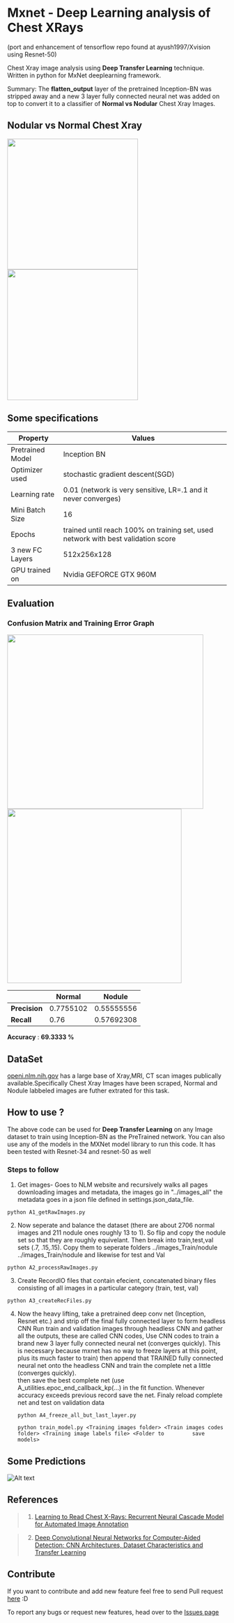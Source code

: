 # Mxnet - Deep Learning analysis of Chest XRays 
(port and enhancement of tensorflow repo found at ayush1997/Xvision using Resnet-50)

Chest Xray image analysis using  **Deep Transfer Learning** technique.  Written in python for MxNet deeplearning framework.

Summary: The **flatten_output** layer of the pretrained Inception-BN was stripped away and a new 3 layer fully connected neural net was added on top to convert it to a classifier of **Normal vs Nodular** Chest Xray Images.

## Nodular vs Normal Chest Xray
<img src="https://github.com/kperkins411/Xvision_Mxnet/Images/nodule.png" width="300" height="300" />
<img src="https://github.com/kperkins411/Xvision_Mxnet/Images/normal.png" width="300" height="300" />

## Some specifications

| Property      |Values         |
| ------------- | ------------- |
| Pretrained Model | Inception BN  |
| Optimizer used  | stochastic gradient descent(SGD)  |
| Learning rate  | 0.01 (network is very sensitive, LR=.1 and it never converges)|  
|Mini Batch Size| 16 |
| Epochs | trained until reach 100% on training set, used network with best validation score |
|3 new FC Layers| 512x256x128 |
|GPU trained on| Nvidia GEFORCE GTX 960M|

## Evaluation
### Confusion Matrix and Training Error Graph

<img src="https://github.com/ayush1997/Xvision/blob/master/image/cfm.jpg" width="450" height="400" />
<img src="https://github.com/ayush1997/Xvision/blob/master/image/nodule.jpg" width="400" height="400" />

|     |  **Normal** | **Nodule** |
|------|---------|---------|
| **Precision**| 0.7755102| 0.55555556 |
|**Recall**| 0.76 | 0.57692308 |

**Accuracy** : **69.3333 %**

## DataSet
[openi.nlm.nih.gov](https://openi.nlm.nih.gov/gridquery.php?q=&it=x,xg&sub=x&m=1&n=101) has a large base of Xray,MRI, CT scan images publically available.Specifically Chest Xray Images have been scraped, Normal and Nodule labbeled images are futher extrated for this task.

## How to use ?
The above code can be used for **Deep Transfer Learning** on any Image dataset to train using Inception-BN as the PreTrained network. You can also use any of the models in the MXNet model library to run this code.  It has been tested with Resnet-34 and resnet-50 as well
### Steps to follow 

1. Get images- Goes to NLM website and recursively walks all pages downloading images and metadata, the images go in "../images_all" the metadata goes in a json file defined in settings.json_data_file. 

  ```python A1_getRawImages.py```

2. Now seperate and balance the dataset (there are about 2706 normal images and 211 nodule ones roughly 13 to 1).  So flip and copy the nodule set so that they are roughly equivelant.  Then break into train,test,val sets (.7, .15,.15).
Copy them to seperate folders 
    ../images_Train/nodule
    ../images_Train/nodule
and likewise for test and Val

```python A2_processRawImages.py```

3. Create RecordIO files that contain efecient, concatenated binary files consisting of all images in a particular category (train, test, val)

```python A3_createRecFiles.py```

4. Now the heavy lifting, 
    take a pretrained deep conv net (Inception, Resnet etc.) and strip off the final fully connected layer to form headless         CNN
    Run train and validation images through headless CNN and gather all the outputs, these are called CNN codes, 
    Use CNN codes to train a brand new 3 layer fully connected neural net (converges quickly). This is necessary because          mxnet has no way to freeze layers at this point, plus its much faster to train)
    then append that TRAINED fully connected neural net onto the headless CNN and train the complete net a little (converges         quickly).  
    then save the best complete net (use A_utilities.epoc_end_callback_kp(...) in the fit function.  Whenever accuracy             exceeds previous record save the net.
    Finaly reload complete net and test on validation data
    
    ```python A4_freeze_all_but_last_layer.py```
    
  



    ```python train_model.py <Training images folder> <Train images codes folder> <Training image labels file> <Folder to         save models>```


## Some Predictions

![Alt text](https://github.com/ayush1997/Xvision/blob/master/image/pred.jpg "Optional Title")

## References

> 1. [Learning to Read Chest X-Rays: Recurrent Neural Cascade Model for Automated Image Annotation](https://arxiv.org/pdf/1603.08486.pdf)

> 2. [Deep Convolutional Neural Networks for Computer-Aided Detection: CNN Architectures,
Dataset Characteristics and Transfer Learning](https://arxiv.org/pdf/1602.03409.pdf)

## Contribute

If you want to contribute and add new feature feel free to send Pull request [here](https://github.com/ayush1997/Xvision/pulls) :D

To report any bugs or request new features, head over to the [Issues page](https://github.com/ayush1997/Xvision/issues)

